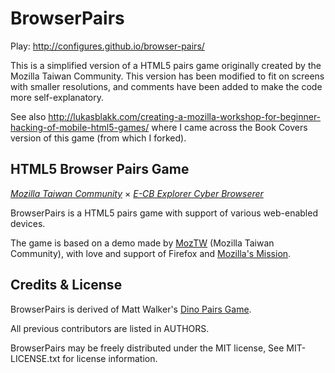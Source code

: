 BrowserPairs
============
Play: http://configures.github.io/browser-pairs/

This is a simplified version of a HTML5 pairs game originally created by the Mozilla Taiwan Community. This version has been modified to fit on
screens with smaller resolutions, and comments have been added to make the code more self-explanatory.

See also http://lukasblakk.com/creating-a-mozilla-workshop-for-beginner-hacking-of-mobile-html5-games/
where I came across the Book Covers version of this game (from which I forked).


HTML5 Browser Pairs Game
--------------------------------------------------------------------------

_[Mozilla Taiwan Community](http://moztw.org)_ × _[E-CB Explorer Cyber Browserer](http://blog.yam.com/ECBp/article/44076465)_

BrowserPairs is a HTML5 pairs game with support of various web-enabled devices.

The game is based on a demo made by [MozTW](http://moztw.org) (Mozilla Taiwan Community),
with love and support of Firefox and [Mozilla's Mission](http://www.mozilla.org/about/mission.html).



Credits & License
-----------------

BrowserPairs is derived of Matt Walker's [Dino Pairs Game](https://github.com/zammer/Dino_Pairs).

All previous contributors are listed in AUTHORS.

BrowserPairs may be freely distributed under the MIT license, See MIT-LICENSE.txt for license information.
